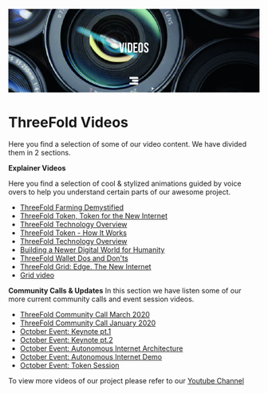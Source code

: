 ![](./img/videos_header.jpg)
# ThreeFold Videos
Here you find a selection of some of our video content.
We have divided them in 2 sections.

**Explainer Videos**

Here you find a selection of cool & stylized animations guided by voice overs to help you understand certain parts of our awesome project.

* [ThreeFold Farming Demystified](farming.md)
* [ThreeFold Token, Token for the New Internet](tft_intro.md)
* [ThreeFold Technology Overview](tech.md)
* [ThreeFold Token - How It Works](tft_howitworks.md)
* [ThreeFold Technology Overview](tf_tech.md)
* [Building a Newer Digital World for Humanity](humanity.md)
* [ThreeFold Wallet Dos and Don'ts](wallet.md)
* [ThreeFold Grid: Edge. The New Internet](edge.md)    
* [Grid video](grid_video.md)

**Community Calls & Updates**
In this section we have listen some of our more current community calls and event session videos.

* [ThreeFold Community Call March 2020](march_2020.md)
* [ThreeFold Community Call January 2020](jan_2020.md)
* [October Event: Keynote pt.1](keynote_oct2019_1.md)
* [October Event: Keynote pt.2](keynote_oct2019_2.md)
* [October Event: Autonomous Internet Architecture](autonomousarchitecture_oct2019.md)
* [October Event: Autonomous Internet Demo](autonomousdemo_oct2019.md)
* [October Event: Token Session](tokensession_oct2019.md)

To view more videos of our project please refer to our <a href="https://www.youtube.com/channel/UCKMNPuhs-8tHYfGd92krC8w" target="_blank">Youtube Channel</a>
